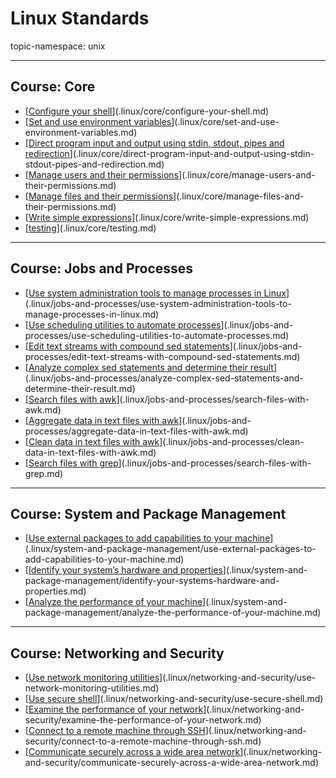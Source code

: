 # Linux Standards

topic-namespace: unix


---
## Course: Core

- [[Configure your shell](.linux/core/configure-your-shell.md)](.linux/core/configure-your-shell.md)
- [[Set and use environment variables](.linux/core/set-and-use-environment-variables.md)](.linux/core/set-and-use-environment-variables.md)
- [[Direct program input and output using stdin, stdout, pipes and redirection](.linux/core/direct-program-input-and-output-using-stdin-stdout-pipes-and-redirection.md)](.linux/core/direct-program-input-and-output-using-stdin-stdout-pipes-and-redirection.md)
- [[Manage users and their permissions](.linux/core/manage-users-and-their-permissions.md)](.linux/core/manage-users-and-their-permissions.md)
- [[Manage files and their permissions](.linux/core/manage-files-and-their-permissions.md)](.linux/core/manage-files-and-their-permissions.md)
- [[Write simple expressions](.linux/core/write-simple-expressions.md)](.linux/core/write-simple-expressions.md)
- [[testing](.linux/core/testing.md)](.linux/core/testing.md)


---
## Course: Jobs and Processes


- [[Use system administration tools to manage processes in Linux](.linux/jobs-and-processes/use-system-administration-tools-to-manage-processes-in-linux.md)](.linux/jobs-and-processes/use-system-administration-tools-to-manage-processes-in-linux.md)
- [[Use scheduling utilities to automate processes](.linux/jobs-and-processes/use-scheduling-utilities-to-automate-processes.md)](.linux/jobs-and-processes/use-scheduling-utilities-to-automate-processes.md)
- [[Edit text streams with compound sed statements](.linux/jobs-and-processes/edit-text-streams-with-compound-sed-statements.md)](.linux/jobs-and-processes/edit-text-streams-with-compound-sed-statements.md)
- [[Analyze complex sed statements and determine their result](.linux/jobs-and-processes/analyze-complex-sed-statements-and-determine-their-result.md)](.linux/jobs-and-processes/analyze-complex-sed-statements-and-determine-their-result.md)
- [[Search files with awk](.linux/jobs-and-processes/search-files-with-awk.md)](.linux/jobs-and-processes/search-files-with-awk.md)
- [[Aggregate data in text files with awk](.linux/jobs-and-processes/aggregate-data-in-text-files-with-awk.md)](.linux/jobs-and-processes/aggregate-data-in-text-files-with-awk.md)
- [[Clean data in text files with awk](.linux/jobs-and-processes/clean-data-in-text-files-with-awk.md)](.linux/jobs-and-processes/clean-data-in-text-files-with-awk.md)
- [[Search files with grep](.linux/jobs-and-processes/search-files-with-grep.md)](.linux/jobs-and-processes/search-files-with-grep.md)


---
## Course: System and Package Management


- [[Use external packages to add capabilities to your machine](.linux/system-and-package-management/use-external-packages-to-add-capabilities-to-your-machine.md)](.linux/system-and-package-management/use-external-packages-to-add-capabilities-to-your-machine.md)
- [[Identify your system’s hardware and properties](.linux/system-and-package-management/identify-your-systems-hardware-and-properties.md)](.linux/system-and-package-management/identify-your-systems-hardware-and-properties.md)
- [[Analyze the performance of your machine](.linux/system-and-package-management/analyze-the-performance-of-your-machine.md)](.linux/system-and-package-management/analyze-the-performance-of-your-machine.md)


---
## Course: Networking and Security


- [[Use network monitoring utilities](.linux/networking-and-security/use-network-monitoring-utilities.md)](.linux/networking-and-security/use-network-monitoring-utilities.md)
- [[Use secure shell](.linux/networking-and-security/use-secure-shell.md)](.linux/networking-and-security/use-secure-shell.md)
- [[Examine the performance of your network](.linux/networking-and-security/examine-the-performance-of-your-network.md)](.linux/networking-and-security/examine-the-performance-of-your-network.md)
- [[Connect to a remote machine through SSH](.linux/networking-and-security/connect-to-a-remote-machine-through-ssh.md)](.linux/networking-and-security/connect-to-a-remote-machine-through-ssh.md)
- [[Communicate securely across a wide area network](.linux/networking-and-security/communicate-securely-across-a-wide-area-network.md)](.linux/networking-and-security/communicate-securely-across-a-wide-area-network.md)
